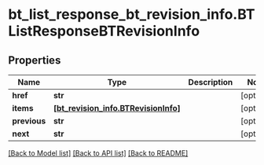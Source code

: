 # bt_list_response_bt_revision_info.BTListResponseBTRevisionInfo

## Properties
Name | Type | Description | Notes
------------ | ------------- | ------------- | -------------
**href** | **str** |  | [optional] 
**items** | [**[bt_revision_info.BTRevisionInfo]**](BTRevisionInfo.md) |  | [optional] 
**previous** | **str** |  | [optional] 
**next** | **str** |  | [optional] 

[[Back to Model list]](../README.md#documentation-for-models) [[Back to API list]](../README.md#documentation-for-api-endpoints) [[Back to README]](../README.md)


